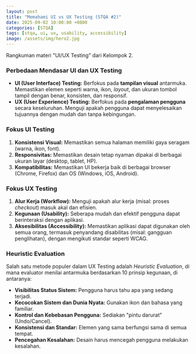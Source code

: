 ```yaml
---
layout: post
title: "Memahami UI vs UX Testing (STQA #2)"
date: 2025-09-02 10:00:00 +0800
categories: [STQA]
tags: [stqa, ui, ux, usability, accessibility]
image: /assets/img/hero2.jpg
---
```


Rangkuman materi "UI/UX Testing" dari Kelompok 2.

### Perbedaan Mendasar UI dan UX Testing

* **UI (User Interface) Testing:** Berfokus pada **tampilan visual** antarmuka. Memastikan elemen seperti warna, ikon, *layout*, dan ukuran tombol tampil dengan benar, konsisten, dan responsif.
* **UX (User Experience) Testing:** Berfokus pada **pengalaman pengguna** secara keseluruhan. Menguji apakah pengguna dapat menyelesaikan tujuannya dengan mudah dan tanpa kebingungan.

### Fokus UI Testing

1.  **Konsistensi Visual:** Memastikan semua halaman memiliki gaya seragam (warna, ikon, font).
2.  **Responsivitas:** Memastikan desain tetap nyaman dipakai di berbagai ukuran layar (desktop, tablet, HP).
3.  **Kompatibilitas:** Memastikan UI bekerja baik di berbagai browser (Chrome, Firefox) dan OS (Windows, iOS, Android).

### Fokus UX Testing

1.  **Alur Kerja (Workflow):** Menguji apakah alur kerja (misal: proses *checkout*) masuk akal dan efisien.
2.  **Kegunaan (Usability):** Seberapa mudah dan efektif pengguna dapat berinteraksi dengan aplikasi.
3.  **Aksesibilitas (Accessibility):** Memastikan aplikasi dapat digunakan oleh semua orang, termasuk penyandang disabilitas (misal: gangguan penglihatan), dengan mengikuti standar seperti WCAG.

### Heuristic Evaluation

Salah satu metode populer dalam UX Testing adalah *Heuristic Evaluation*, di mana evaluator menilai antarmuka berdasarkan 10 prinsip kegunaan, di antaranya:
* **Visibilitas Status Sistem:** Pengguna harus tahu apa yang sedang terjadi.
* **Kecocokan Sistem dan Dunia Nyata:** Gunakan ikon dan bahasa yang familiar.
* **Kontrol dan Kebebasan Pengguna:** Sediakan "pintu darurat" (Undo/Cancel).
* **Konsistensi dan Standar:** Elemen yang sama berfungsi sama di semua tempat.
* **Pencegahan Kesalahan:** Desain harus mencegah pengguna melakukan kesalahan.
